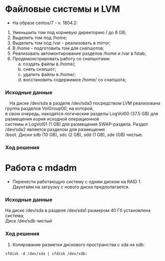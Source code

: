 # Файловые системы и LVM #
  - На образе centos/7 - v. 1804.2:<br/>
1. Уменьшить том под корневую директорию / до 8 GB;<br/>
2. Выделить том под /home;<br/>
3. Выделить том под /var - реализовать в mirror;<br/>
4. В /home - подготовить том для снапшотов;<br/>
5. Реализовать автомонтирование разделов /home и /var в fstab;<br/>
6. Продемонстрировать работу со снапшотами:<br/>
&ensp;&ensp; a. создать файлы в /home/;<br/>
&ensp;&ensp; b. снять снэпшот;<br/>
&ensp;&ensp; c. удалить файлы в /home/;<br/>
&ensp;&ensp; d. восстановить содержимое /home/ со снапшота;<br/>
### Исходные данные ###
&ensp;&ensp;На диске /dev/sda в разделе /dev/sda3 посредством LVM реализована группа разделов VolGroup00, на которой,<br/>
в свою очередь, находятся логические разделы LogVol00 (37.5 GB) для размещения корня исходной операционной<br/>
системы и LogVol01 (1 GB) для размещения SWAP-раздела. Раздел /dev/sda2 является разделом для размещения<br/> 
/boot. Диски sdb (10 GB), sdc (2 GB), sdd (1 GB), sde (GB) чистые. 
### Ход решения ###

# Работа с mdadm # 

- Перенести работающую систему с одним диском на RAID 1. Даунтайм на загрузку с нового диска предполагается.
### Исходные данные ###
   На диске /dev/sda в разделе /dev/sda1 размером 40 Гб установлена система; <br/>
   Диск /dev/sdb чистый
### Ход решения ###
1. Копирование разметки дискового пространства c sda на sdb:
```shell
sfdisk -d /dev/sda | sfdisk /dev/sdb:
```	
